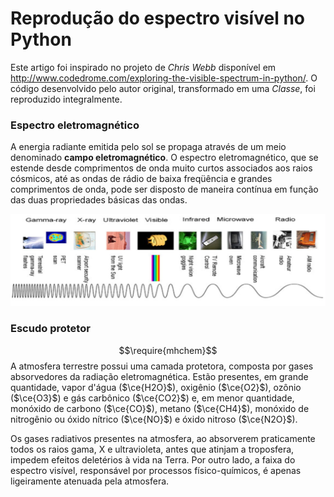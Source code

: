 # Reprodução do espectro visível no Python

Este artigo foi inspirado no projeto de *Chris Webb* disponível em http://www.codedrome.com/exploring-the-visible-spectrum-in-python/. 
O código desenvolvido pelo autor original, transformado em uma *Classe*, foi reproduzido integralmente.



### Espectro eletromagnético

A energia radiante emitida pelo sol se propaga através de um meio denominado **campo eletromagnético**. O espectro eletromagnético, que se estende desde comprimentos de onda muito curtos associados aos raios cósmicos, até as ondas de rádio de baixa freqüência e grandes comprimentos de onda, pode ser disposto de maneira contínua em função das duas propriedades básicas das ondas.

![espectro](espectro.png)

### Escudo protetor

$$\require{mhchem}$$
A atmosfera terrestre possui uma camada protetora, composta por gases absorvedores da radiação eletromagnética. Estão presentes, em grande quantidade, vapor d'água ($\ce{H2O}$), oxigênio ($\ce{O2}$), ozônio ($\ce{O3}$) e gás carbônico ($\ce{CO2}$) e, em menor quantidade, monóxido de carbono ($\ce{CO}$), metano ($\ce{CH4}$), monóxido de nitrogênio ou óxido nítrico ($\ce{NO}$) e óxido nitroso ($\ce{N2O}$).

Os gases radiativos presentes na atmosfera, ao absorverem praticamente todos os raios gama, X e ultravioleta, antes que atinjam a troposfera, impedem efeitos deletérios à vida na Terra. Por outro lado, a faixa do espectro visível, responsável por processos físico-químicos, é apenas ligeiramente atenuada pela atmosfera.

